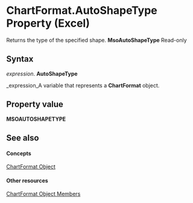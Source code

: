 
# ChartFormat.AutoShapeType Property (Excel)

Returns the type of the specified shape.  **MsoAutoShapeType** Read-only


## Syntax

 _expression_. **AutoShapeType**

 _expression_A variable that represents a  **ChartFormat** object.


## Property value

 **MSOAUTOSHAPETYPE**


## See also


#### Concepts


 [ChartFormat Object](edac71b7-ed38-6658-2cbf-6493dc1ad3ed.md)
#### Other resources


 [ChartFormat Object Members](d06de08a-72d0-46d3-e06a-86e432a9a334.md)
